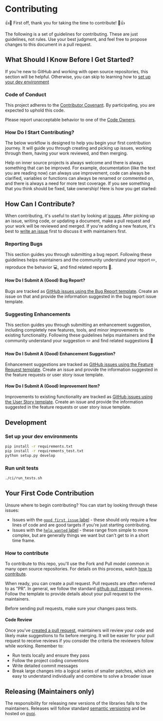 # Contributing

👍🎉 First off, thank you for taking the time to contribute! 🎉👍

The following is a set of guidelines for contributing. These are just guidelines, not rules. Use your best judgment, and feel free to propose changes to this document in a pull request.

## What Should I Know Before I Get Started?

If you're new to GitHub and working with open source repositories, this section will be helpful. Otherwise, you can skip to learning how to [set up your dev environment](#set-up-your-dev-environment)

### Code of Conduct

This project adheres to the [Contributor Covenant](./CODE_OF_CONDUCT.md). By participating, you are expected to uphold this code.

Please report unacceptable behavior to one of the [Code Owners](./.github/CODEOWNERS).

### How Do I Start Contributing?

The below workflow is designed to help you begin your first contribution journey. It will guide you through creating and picking up issues, working through them, having your work reviewed, and then merging.

Help on inner source projects is always welcome and there is always something that can be improved. For example, documentation (like the text you are reading now) can always use improvement, code can always be clarified, variables or functions can always be renamed or commented on, and there is always a need for more test coverage. If you see something that you think should be fixed, take ownership! Here is how you get started:

## How Can I Contribute?

When contributing, it's useful to start by looking at [issues](https://github.com/IBM/alchemy-config/issues). After picking up an issue, writing code, or updating a document, make a pull request and your work will be reviewed and merged. If you're adding a new feature, it's best to [write an issue](https://github.com/IBM/alchemy-config/issues/new?assignees=&labels=&template=feature_request.md&title=) first to discuss it with maintainers first.

### Reporting Bugs

This section guides you through submitting a bug report. Following these guidelines helps maintainers and the community understand your report ✏️, reproduce the behavior 💻, and find related reports 🔎.

#### How Do I Submit A (Good) Bug Report?

Bugs are tracked as [GitHub issues using the Bug Report template](https://github.com/IBM/alchemy-config/issues/new?assignees=&labels=&template=bug_report.md&title=). Create an issue on that and provide the information suggested in the bug report issue template.

### Suggesting Enhancements

This section guides you through submitting an enhancement suggestion, including completely new features, tools, and minor improvements to existing functionality. Following these guidelines helps maintainers and the community understand your suggestion ✏️ and find related suggestions 🔎

#### How Do I Submit A (Good) Enhancement Suggestion?

Enhancement suggestions are tracked as [GitHub issues using the Feature Request template](https://github.com/IBM/alchemy-config/issues/new?assignees=&labels=&template=feature_request.md&title=). Create an issue and provide the information suggested in the feature requests or user story issue template.

#### How Do I Submit A (Good) Improvement Item?

Improvements to existing functionality are tracked as [GitHub issues using the User Story template](https://github.com/IBM/alchemy-config/issues/new?assignees=&labels=&template=user-story.md&title=). Create an issue and provide the information suggested in the feature requests or user story issue template.

## Development

### Set up your dev environments

```sh
pip install -r requirements.txt
pip install -r requirements_test.txt
python setup.py develop
```

### Run unit tests

```sh
./ci/run_tests.sh
```


## Your First Code Contribution

Unsure where to begin contributing? You can start by looking through these issues:

- Issues with the [`good first issue` label](https://github.com/IBM/alchemy-config/issues?q=is%3Aopen+is%3Aissue+label%3A%22good+first+issue%22) - these should only require a few lines of code and are good targets if you're just starting contributing.
- Issues with the [`help wanted` label](https://github.com/IBM/alchemy-config/issues?q=is%3Aopen+is%3Aissue+label%3A%22help+wanted%22) - these range from simple to more complex, but are generally things we want but can't get to in a short time frame.

### How to contribute

To contribute to this repo, you'll use the Fork and Pull model common in many open source repositories. For details on this process, watch [how to contribute](https://egghead.io/courses/how-to-contribute-to-an-open-source-project-on-github).

When ready, you can create a pull request. Pull requests are often referred to as "PR". In general, we follow the standard [github pull request](https://help.github.com/en/articles/about-pull-requests) process. Follow the template to provide details about your pull request to the maintainers.

Before sending pull requests, make sure your changes pass tests.

#### Code Review

Once you've [created a pull request](#how-to-contribute), maintainers will review your code and likely make suggestions to fix before merging. It will be easier for your pull request to receive reviews if you consider the criteria the reviewers follow while working. Remember to:

- Run tests locally and ensure they pass
- Follow the project coding conventions
- Write detailed commit messages
- Break large changes into a logical series of smaller patches, which are easy to understand individually and combine to solve a broader issue

## Releasing (Maintainers only)

The responsibility for releasing new versions of the libraries falls to the maintainers. Releases will follow standard [semantic versioning](https://semver.org/) and be hosted on [pypi](https://pypi.org/project/alchemy-config/).
